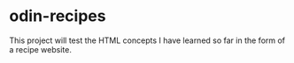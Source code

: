 # odin-recipes

This project will test the HTML concepts I have learned so far in the form of a recipe website.
